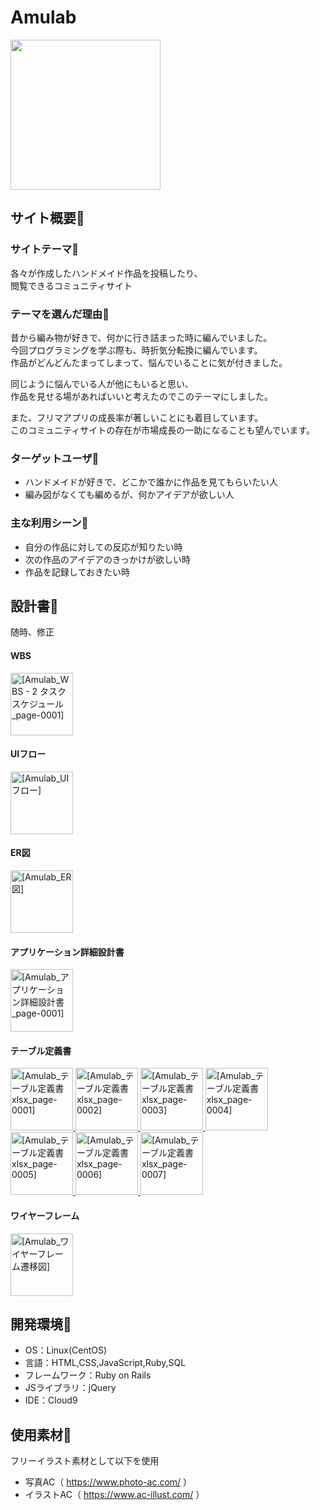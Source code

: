 # Amulab
<img src="https://github.com/myf2ar10/amulab/assets/141298495/82f8066a-8657-4f3e-b5f7-f803393ff640" width="240">

## サイト概要🌈

### サイトテーマ🧶
各々が作成したハンドメイド作品を投稿したり、<br>
閲覧できるコミュニティサイト

### テーマを選んだ理由💫
昔から編み物が好きで、何かに行き詰まった時に編んでいました。<br>
今回プログラミングを学ぶ際も、時折気分転換に編んでいます。<br>
作品がどんどんたまってしまって、悩んでいることに気が付きました。

同じように悩んでいる人が他にもいると思い、<br>
作品を見せる場があればいいと考えたのでこのテーマにしました。

また、フリマアプリの成長率が著しいことにも着目しています。<br>
このコミュニティサイトの存在が市場成長の一助になることも望んでいます。

### ターゲットユーザ👀
- ハンドメイドが好きで、どこかで誰かに作品を見てもらいたい人
- 編み図がなくても編めるが、何かアイデアが欲しい人

### 主な利用シーン👏
- 自分の作品に対しての反応が知りたい時
- 次の作品のアイデアのきっかけが欲しい時
- 作品を記録しておきたい時

## 設計書📝
随時、修正
#### WBS
<a href="https://github.com/myf2ar10/Amulab/assets/141298495/d87044dc-c7a8-4842-8311-a852913b21dd">
<img src="https://github.com/myf2ar10/Amulab/assets/141298495/d87044dc-c7a8-4842-8311-a852913b21dd" alt="[Amulab_WBS - 2 タスクスケジュール_page-0001]" width="100">
</a>

#### UIフロー
<a href="https://github.com/myf2ar10/Amulab/assets/141298495/98610e77-d9ed-4786-b4dc-8e9b166134cf">
<img src="https://github.com/myf2ar10/Amulab/assets/141298495/98610e77-d9ed-4786-b4dc-8e9b166134cf" alt="[Amulab_UIフロー]" width="100">
</a>

#### ER図
<a href="https://github.com/myf2ar10/Amulab/assets/141298495/e3ac7771-27a7-4e5a-b4f9-a22907894550">
<img src="https://github.com/myf2ar10/Amulab/assets/141298495/e3ac7771-27a7-4e5a-b4f9-a22907894550" alt="[Amulab_ER図]" width="100">
</a>

#### アプリケーション詳細設計書
<a href="https://github.com/myf2ar10/Amulab/assets/141298495/6c45614f-7a88-40ff-b379-ac0866fabc0d">
<img src="https://github.com/myf2ar10/Amulab/assets/141298495/6c45614f-7a88-40ff-b379-ac0866fabc0d" alt="[Amulab_アプリケーション詳細設計書_page-0001]" width="100">
</a>

#### テーブル定義書
<a href="https://github.com/myf2ar10/Amulab/assets/141298495/fac9737b-8541-4e09-92d3-100cf633404e">
<img src="https://github.com/myf2ar10/Amulab/assets/141298495/fac9737b-8541-4e09-92d3-100cf633404e" alt="[Amulab_テーブル定義書 xlsx_page-0001]" width="100">
</a>
<a href="https://github.com/myf2ar10/Amulab/assets/141298495/ab332368-bd61-49ac-ae4d-2433a74b6cfa">
<img src="https://github.com/myf2ar10/Amulab/assets/141298495/ab332368-bd61-49ac-ae4d-2433a74b6cfa" alt="[Amulab_テーブル定義書 xlsx_page-0002]" width="100">
</a>
<a href="https://github.com/myf2ar10/Amulab/assets/141298495/4c8b6a14-783c-40aa-9045-524a42cd017f">
<img src="https://github.com/myf2ar10/Amulab/assets/141298495/4c8b6a14-783c-40aa-9045-524a42cd017f" alt="[Amulab_テーブル定義書 xlsx_page-0003]" width="100">
</a>
<a href="https://github.com/myf2ar10/Amulab/assets/141298495/63b5f7ce-6ef7-4ef4-894a-f1512696d002">
<img src="https://github.com/myf2ar10/Amulab/assets/141298495/63b5f7ce-6ef7-4ef4-894a-f1512696d002" alt="[Amulab_テーブル定義書 xlsx_page-0004]" width="100">
</a>
<a href="https://github.com/myf2ar10/Amulab/assets/141298495/77ba6df3-88c6-4fd9-a2aa-88a5aab62889">
<img src="https://github.com/myf2ar10/Amulab/assets/141298495/77ba6df3-88c6-4fd9-a2aa-88a5aab62889" alt="[Amulab_テーブル定義書 xlsx_page-0005]" width="100">
</a>
<a href="https://github.com/myf2ar10/Amulab/assets/141298495/0abba066-213a-4100-a3fb-645bff7130d3">
<img src="https://github.com/myf2ar10/Amulab/assets/141298495/0abba066-213a-4100-a3fb-645bff7130d3" alt="[Amulab_テーブル定義書 xlsx_page-0006]" width="100">
</a>
<a href="https://github.com/myf2ar10/Amulab/assets/141298495/2a91f835-349d-4855-b0e8-841e90466728">
<img src="https://github.com/myf2ar10/Amulab/assets/141298495/2a91f835-349d-4855-b0e8-841e90466728" alt="[Amulab_テーブル定義書 xlsx_page-0007]" width="100">
</a>

#### ワイヤーフレーム
<a href="https://github.com/myf2ar10/Amulab/assets/141298495/50bb91db-824d-49e6-a607-75184491b983">
<img src="https://github.com/myf2ar10/Amulab/assets/141298495/50bb91db-824d-49e6-a607-75184491b983" alt="[Amulab_ワイヤーフレーム遷移図]" width="100">
</a>

## 開発環境🌱
- OS：Linux(CentOS)
- 言語：HTML,CSS,JavaScript,Ruby,SQL
- フレームワーク：Ruby on Rails
- JSライブラリ：jQuery
- IDE：Cloud9

## 使用素材🌷
フリーイラスト素材として以下を使用
- 写真AC（ https://www.photo-ac.com/ ）
- イラストAC（ https://www.ac-illust.com/ ）